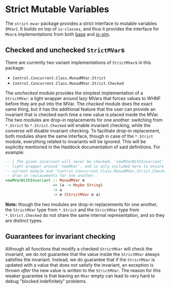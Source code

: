 # Strict Mutable Variables

The `strict-mvar` package provides a strict interface to mutable variables
(`MVar`). It builds on top of `io-classes`, and thus it provides the interface
for `MVar`s implementations from both
[base](https://hackage.haskell.org/package/base-4.17.0.0/docs/Control-Concurrent-MVar.html)
and [io-sim](https://github.com/input-output-hk/io-sim).

## Checked and unchecked `StrictMVar`s

There are currently two variant implementations of `StrictMVar`s in this package:
* `Control.Concurrent.Class.MonadMVar.Strict`
* `Control.Concurrent.Class.MonadMVar.Strict.Checked`

The _unchecked_ module provides the simplest implementation of a `StrictMVar`: a
light wrapper around lazy MVars that forces values to WHNF before they are put
into the MVar. The _checked_ module does the exact same thing, but it has the
additional feature that the user can provide an invariant that is checked each
time a new value is placed inside the MVar. The two modules are drop-in
replacements for one another: switching from `*.Strict` to `*.Strict.Checked`
will enable invariant checking, while the converse will disable invariant
checking. To facilitate drop-in replacement, both modules share the same
interface, though in case of the `*.Strict` module, everything related to
invariants will be ignored. This will be explicitly mentioned in the Haddock
documentation of said definitions. For example:

```haskell
-- | The given invariant will never be checked. 'newMVarWithInvariant' is a
-- light wrapper around 'newMVar', and is only included here to ensure that the
-- current module and "Control.Concurrent.Class.MonadMVar.Strict.Checked" are
-- drop-in replacements for one another.
newMVarWithInvariant :: MonadMVar m
                     => (a -> Maybe String)
                     -> a
                     -> m (StrictMVar m a)
```

**Note:** though the two modules are drop-in replacements for one another, the
`StrictMVar` type from `*.Strict` and the `StrictMVar` type from
`*.Strict.Checked` do not share the same internal representation, and so they
are distinct types.

## Guarantees for invariant checking

Although all functions that modify a checked `StrictMVar` will check the
invariant, we do *not* guarantee that the value inside the `StrictMVar` always
satisfies the invariant. Instead, we *do* guarantee that if the `StrictMVar` is
updated with a value that does not satisfy the invariant, an exception is thrown
*after* the new value is written to the `StrictMVar`. The reason for this weaker
guarantee is that leaving an `MVar` empty can lead to very hard to debug
"blocked indefinitely" problems.